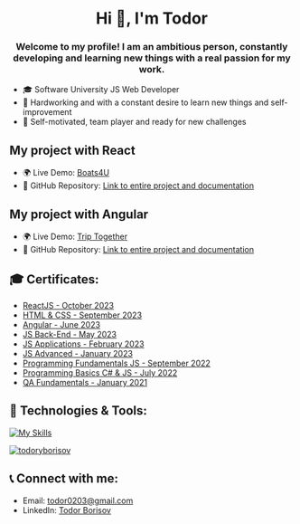 <h1 align="center">Hi 👋, I'm Todor</h1>
<h3 align="center">Welcome to my profile! I am an ambitious person, constantly developing and learning new things with a real passion for my work.</h3>

- 🎓 Software University JS Web Developer
- 💪 Hardworking and with a constant desire to learn new things and self-improvement
- 🎯 Self-motivated, team player and ready for new challenges

## My project with React
- 🌍 Live Demo: [Boats4U](https://boats4u.vercel.app/)
- 📂 GitHub Repository: [Link to entire project and documentation](https://github.com/TodorYBorisov/Boats4U-App-React)
  
## My project with Angular
- 🌍 Live Demo: [Trip Together](https://triptogether1.netlify.app/home)
- 📂 GitHub Repository: [Link to entire project and documentation](https://github.com/TodorYBorisov/Angular-Trip-Together)

## 🎓 Certificates:
- [ReactJS - October 2023](https://softuni.bg/Certificates/Details/197795/af10e31d)
- [HTML & CSS - September 2023](https://softuni.bg/Certificates/Details/190729/7136715a)
- [Angular - June 2023](https://softuni.bg/certificates/details/182945/d0f3014d)
- [JS Back-End - May 2023](https://softuni.bg/certificates/details/175188/3368fea8)
- [JS Applications - February 2023](https://softuni.bg/certificates/details/167735/00c3f534)
- [JS Advanced - January 2023](https://softuni.bg/certificates/details/160045/e557ceb2)
- [Programming Fundamentals JS - September 2022](https://softuni.bg/certificates/details/149639/a758af5a)
- [Programming Basics C# & JS - July 2022](https://softuni.bg/certificates/details/140057/5b6b7d82)
- [QA Fundamentals - January 2021](https://softuni.bg/certificates/details/101274/0c124046)

## 🔧 Technologies & Tools:
[![My Skills](https://skillicons.dev/icons?i=js,cs,nodejs,mongodb,firebase,express,github,postman,selenium,angular,ts,html,css,react)](https://skillicons.dev)

<p align="left"> <a href="https://github.com/ryo-ma/github-profile-trophy"><img src="https://github-profile-trophy.vercel.app/?username=todoryborisov" alt="todoryborisov" /></a> </p>

## 📞 Connect with me:
- Email: todor0203@gmail.com
- LinkedIn: [Todor Borisov](https://www.linkedin.com/in/todor-borisov-92378131)
